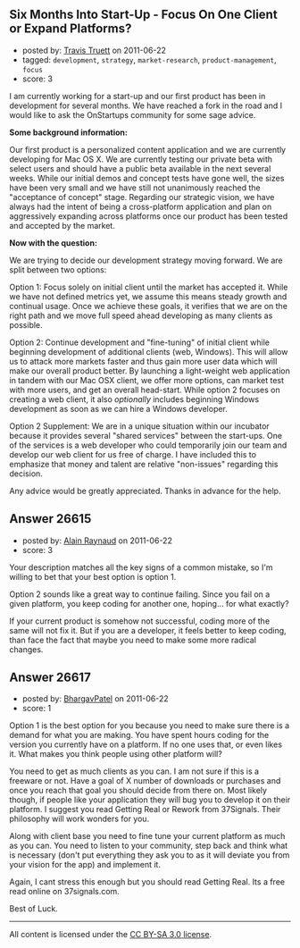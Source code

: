 ## Six Months Into Start-Up - Focus On One Client or Expand Platforms?

- posted by: [Travis Truett](https://stackexchange.com/users/-1/8591-travis-truett) on 2011-06-22
- tagged: `development`, `strategy`, `market-research`, `product-management`, `focus`
- score: 3

I am currently working for a start-up and our first product has been in development for several months.  We have reached a fork in the road and I would like to ask the OnStartups community for some sage advice.  

**Some background information:**

Our first product is a personalized content application and we are currently developing for Mac OS X.  We are currently testing our private beta with select users and should have a public beta available in the next several weeks.  While our initial demos and concept tests have gone well, the sizes have been very small and we have still not unanimously reached the "acceptance of concept" stage.  Regarding our strategic vision, we have always had the intent of being a cross-platform application and plan on aggressively expanding across platforms once our product has been tested and accepted by the market.   

**Now with the question:**

We are trying to decide our development strategy moving forward.  We are split between two options:

Option 1:  Focus solely on initial client until the market has accepted it.  While we have not defined metrics yet, we assume this means steady growth and continual usage.  Once we achieve these goals, it verifies that we are on the right path and we move full speed ahead developing as many clients as possible.

Option 2:  Continue development and "fine-tuning" of initial client while beginning development of additional clients (web, Windows).  This will allow us to attack more markets faster and thus gain more user data which will make our overall product better.  By launching a light-weight web application in tandem with our Mac OSX client, we offer more options, can market test with more users, and get an overall head-start.  While option 2 focuses on creating a web client, it also *optionally* includes beginning Windows development as soon as we can hire a Windows developer.

Option 2 Supplement:  We are in a unique situation within our incubator because it provides several "shared services" between the start-ups.  One of the services is a web developer who could temporarily join our team and develop our web client for us free of charge.  I have included this to emphasize that money and talent are relative "non-issues" regarding this decision.  

Any advice would be greatly appreciated.  Thanks in advance for the help.





## Answer 26615

- posted by: [Alain Raynaud](https://stackexchange.com/users/-1/502-alain-raynaud) on 2011-06-22
- score: 3

Your description matches all the key signs of a common mistake, so I'm willing to bet that your best option is option 1.

Option 2 sounds like a great way to continue failing. Since you fail on a given platform, you keep coding for another one, hoping... for what exactly?

If your current product is somehow not successful, coding more of the same will not fix it. But if you are a developer, it feels better to keep coding, than face the fact that maybe you need to make some more radical changes.


## Answer 26617

- posted by: [BhargavPatel](https://stackexchange.com/users/-1/3998-bhargavpatel) on 2011-06-22
- score: 1

Option 1 is the best option for you because you need to make sure there is a demand for what you are making. You have spent hours coding for the version you currently have on a platform. If no one uses that, or even likes it. What makes you think people using other platform will? 

You need to get as much clients as you can. I am not sure if this is a freeware or not. Have a goal of X number of downloads or purchases and once you reach that goal you should decide from there on. Most likely though, if people like your application they will bug you to develop it on their platform. I suggest you read Getting Real or Rework from 37Signals. Their philosophy will work wonders for you. 

Along with client base you need to fine tune your current platform as much as you can. You need to listen to your community, step back and think what is necessary (don't put everything they ask you to as it will deviate you from your vision for the app) and implement it. 

Again, I cant stress this enough but you should read Getting Real. Its a free read online on 37signals.com. 

Best of Luck.



---

All content is licensed under the [CC BY-SA 3.0 license](https://creativecommons.org/licenses/by-sa/3.0/).
